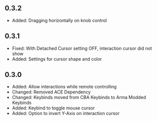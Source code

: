 ## 0.3.2
 - Added: Dragging horizontally on knob control

## 0.3.1
 - Fixed: With Detached Cursor setting OFF, interaction cursor did not show
 - Added: Settings for cursor shape and color

## 0.3.0
 - Added: Allow interactions while remote controlling
 - Changed: Removed ACE Dependency
 - Changed: Keybinds moved from CBA Keybinds to Arma Modded Keybinds
 - Added: Keybind to toggle mouse cursor
 - Added: Option to invert Y-Axis on interaction cursor


